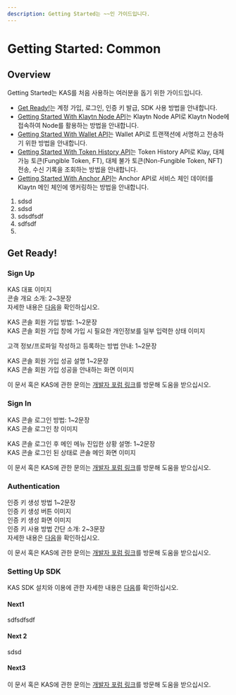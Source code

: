 ```yaml
---
description: Getting Started는 ~~인 가이드입니다.
---
```


# Getting Started: Common

## Overview

Getting Started는 KAS를 처음 사용하는 여러분을 돕기 위한 가이드입니다.

* [Get Ready!](https://github.com/ray-groundx/myfirstci/tree/8cabc1d19c42b50e52fd33751914044dadf9289c/Get%20Ready!%20섹션%20링크/README.md)는 계정 가입, 로그인, 인증 키 발급, SDK 사용 방법을 안내합니다.
* [Getting Started With Klaytn Node API](https://github.com/ray-groundx/myfirstci/tree/8cabc1d19c42b50e52fd33751914044dadf9289c/Getting%20Started%20With%20Klaytn%20Node%20API%20섹션%20링크/README.md)는 Klaytn Node API로 Klaytn Node에 접속하여 Node를 활용하는 방법을 안내합니다.
* [Getting Started With Wallet API](https://github.com/ray-groundx/myfirstci/tree/8cabc1d19c42b50e52fd33751914044dadf9289c/Getting%20Started%20With%20Wallet%20API%20섹션%20링크/README.md)는 Wallet API로 트랜잭션에 서명하고 전송하기 위한 방법을 안내합니다.
* [Getting Started With Token History API](https://github.com/ray-groundx/myfirstci/tree/8cabc1d19c42b50e52fd33751914044dadf9289c/Getting%20Started%20With%20Token%20History%20API%20섹션%20링크/README.md)는 Token History API로 Klay, 대체 가능 토큰\(Fungible Token, FT\), 대체 불가 토큰\(Non-Fungible Token, NFT\) 전송, 수신 기록을 조회하는 방법을 안내합니다.
* [Getting Started With Anchor API](https://github.com/ray-groundx/myfirstci/tree/8cabc1d19c42b50e52fd33751914044dadf9289c/Getting%20Started%20With%20Anchor%20API%20섹션%20링크/README.md)는 Anchor API로 서비스 체인 데이터를 Klaytn 메인 체인에 앵커링하는 방법을 안내합니다.





1. sdsd
2. sdsd
3. sdsdfsdf
4. sdfsdf
5. 
## Get Ready!

### Sign Up

KAS 대표 이미지  
콘솔 개요 소개: 2~3문장  
자세한 내용은 [다음](https://github.com/ray-groundx/myfirstci/tree/8cabc1d19c42b50e52fd33751914044dadf9289c/KAS%20콘솔%20사이트%20-%20KAS%20콘솔%20소개%20섹션%20링크/README.md)을 확인하십시오.

KAS 콘솔 회원 가입 방법: 1~2문장  
KAS 콘솔 회원 가입 창에 가입 시 필요한 개인정보를 일부 입력한 상태 이미지

고객 정보/프로파일 작성하고 등록하는 방법 안내: 1~2문장

KAS 콘솔 회원 가입 성공 설명 1~2문장  
KAS 콘솔 회원 가입 성공을 안내하는 화면 이미지

이 문서 혹은 KAS에 관한 문의는 [개발자 포럼 링크](https://forum.XXX%20제품%20도메인.com/)를 방문해 도움을 받으십시오.





### Sign In

KAS 콘솔 로그인 방법: 1~2문장  
KAS 콘솔 로그인 창 이미지

KAS 콘솔 로그인 후 메인 메뉴 진입한 상황 설명: 1~2문장  
KAS 콘솔 로그인 된 상태로 콘솔 메인 화면 이미지

이 문서 혹은 KAS에 관한 문의는 [개발자 포럼 링크](https://forum.XXX%20제품%20도메인.com/)를 방문해 도움을 받으십시오.





### Authentication

인증 키 생성 방법 1~2문장  
인증 키 생성 버튼 이미지  
인증 키 생성 화면 이미지  
인증 키 사용 방법 간단 소개: 2~3문장  
자세한 내용은 [다음](https://github.com/ray-groundx/myfirstci/tree/8cabc1d19c42b50e52fd33751914044dadf9289c/Basics%20-%20KAS%20콘솔%20-%20Authentication%20섹션%20링크/README.md)을 확인하십시오.

이 문서 혹은 KAS에 관한 문의는 [개발자 포럼 링크](https://forum.XXX%20제품%20도메인.com/)를 방문해 도움을 받으십시오.





### Setting Up SDK

KAS SDK 설치와 이용에 관한 자세한 내용은 [다음](https://github.com/ray-groundx/myfirstci/tree/8cabc1d19c42b50e52fd33751914044dadf9289c/Basics%20페이지%20-%20KAS%20API%20-%20SDK%20섹션%20링크/README.md)를 확인하십시오.

#### Next1

sdfsdfsdf



#### Next 2

sdsd



#### Next3

이 문서 혹은 KAS에 관한 문의는 [개발자 포럼 링크](https://forum.XXX%20제품%20도메인.com/)를 방문해 도움을 받으십시오.

